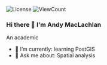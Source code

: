 ![License](https://img.shields.io/github/license/andrewmaclachlan/andrewmaclachlan-T?style=flat)
![ViewCount](http://bit.ly/andrewmaclachlan-Github-Visits)

### Hi there 👋 I'm Andy MacLachlan

An academic 

- 🌱 I’m currently: learning PostGIS
- 💬 Ask me about: Spatial analysis    



<!--
**andrewmaclachlan/andrewmaclachlan** is a ✨ _special_ ✨ repository because its `README.md` (this file) appears on your GitHub profile.

Here are some ideas to get you started:

- 🔭 I’m currently working on ...
- 🌱 I’m currently learning ...
- 👯 I’m looking to collaborate on ...
- 🤔 I’m looking for help with ...
- 💬 Ask me about ...
- 📫 How to reach me: ...
- 😄 Pronouns: ...
- ⚡ Fun fact: ...
-->
